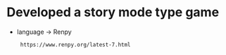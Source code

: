 # Developed a story mode type game
 
 * language -> Renpy

        https://www.renpy.org/latest-7.html

